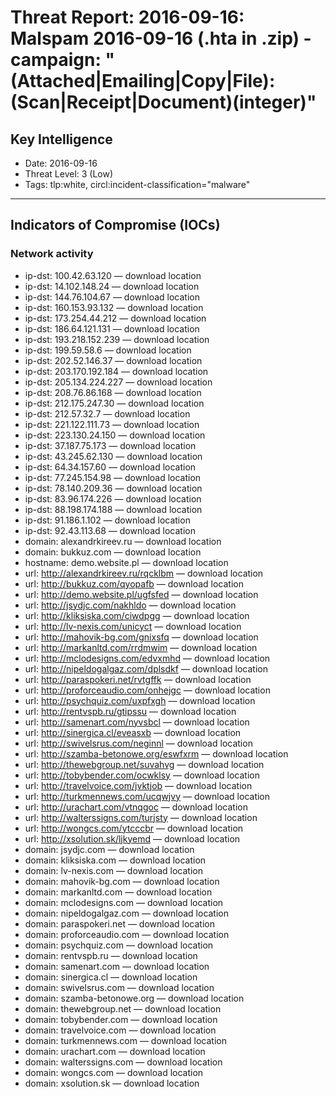 # Threat Report: 2016-09-16: Malspam 2016-09-16 (.hta in .zip) - campaign: "(Attached|Emailing|Copy|File): (Scan|Receipt|Document)(integer)"


## Key Intelligence
* Date: 2016-09-16
* Threat Level: 3 (Low)
* Tags: tlp:white, circl:incident-classification="malware"

---

## Indicators of Compromise (IOCs)
### Network activity
* ip-dst: 100.42.63.120 — download location
* ip-dst: 14.102.148.24 — download location
* ip-dst: 144.76.104.67 — download location
* ip-dst: 160.153.93.132 — download location
* ip-dst: 173.254.44.212 — download location
* ip-dst: 186.64.121.131 — download location
* ip-dst: 193.218.152.239 — download location
* ip-dst: 199.59.58.6 — download location
* ip-dst: 202.52.146.37 — download location
* ip-dst: 203.170.192.184 — download location
* ip-dst: 205.134.224.227 — download location
* ip-dst: 208.76.86.168 — download location
* ip-dst: 212.175.247.30 — download location
* ip-dst: 212.57.32.7 — download location
* ip-dst: 221.122.111.73 — download location
* ip-dst: 223.130.24.150 — download location
* ip-dst: 37.187.75.173 — download location
* ip-dst: 43.245.62.130 — download location
* ip-dst: 64.34.157.60 — download location
* ip-dst: 77.245.154.98 — download location
* ip-dst: 78.140.209.36 — download location
* ip-dst: 83.96.174.226 — download location
* ip-dst: 88.198.174.188 — download location
* ip-dst: 91.186.1.102 — download location
* ip-dst: 92.43.113.68 — download location
* domain: alexandrkireev.ru — download location
* domain: bukkuz.com — download location
* hostname: demo.website.pl — download location
* url: http://alexandrkireev.ru/rqcklbm — download location
* url: http://bukkuz.com/qyopafb — download location
* url: http://demo.website.pl/ugfsfed — download location
* url: http://jsydjc.com/nakhldo — download location
* url: http://kliksiska.com/ciwdpgg — download location
* url: http://lv-nexis.com/unicyct — download location
* url: http://mahovik-bg.com/gnixsfq — download location
* url: http://markanltd.com/rrdmwim — download location
* url: http://mclodesigns.com/edvxmhd — download location
* url: http://nipeldogalgaz.com/dplsdkf — download location
* url: http://paraspokeri.net/rvtgffk — download location
* url: http://proforceaudio.com/onhejgc — download location
* url: http://psychquiz.com/uxpfxgh — download location
* url: http://rentvspb.ru/gtipssu — download location
* url: http://samenart.com/nyvsbcl — download location
* url: http://sinergica.cl/eveasxb — download location
* url: http://swivelsrus.com/neginnl — download location
* url: http://szamba-betonowe.org/eswfxrm — download location
* url: http://thewebgroup.net/suvahvg — download location
* url: http://tobybender.com/ocwklsy — download location
* url: http://travelvoice.com/jvktjob — download location
* url: http://turkmennews.com/ucqwjvy — download location
* url: http://urachart.com/vtnqgoc — download location
* url: http://walterssigns.com/turjsty — download location
* url: http://wongcs.com/ytcccbr — download location
* url: http://xsolution.sk/ljkyemd — download location
* domain: jsydjc.com — download location
* domain: kliksiska.com — download location
* domain: lv-nexis.com — download location
* domain: mahovik-bg.com — download location
* domain: markanltd.com — download location
* domain: mclodesigns.com — download location
* domain: nipeldogalgaz.com — download location
* domain: paraspokeri.net — download location
* domain: proforceaudio.com — download location
* domain: psychquiz.com — download location
* domain: rentvspb.ru — download location
* domain: samenart.com — download location
* domain: sinergica.cl — download location
* domain: swivelsrus.com — download location
* domain: szamba-betonowe.org — download location
* domain: thewebgroup.net — download location
* domain: tobybender.com — download location
* domain: travelvoice.com — download location
* domain: turkmennews.com — download location
* domain: urachart.com — download location
* domain: walterssigns.com — download location
* domain: wongcs.com — download location
* domain: xsolution.sk — download location
